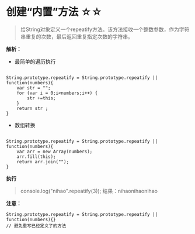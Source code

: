 # 创建“内置”方法  ☆☆

> 给String对象定义一个repeatify方法。该方法接收一个整数参数，作为字符串重复的次数，最后返回重复指定次数的字符串。

**解析：**

- 最简单的遍历执行

```

String.prototype.repeatify = String.prototype.repeatify || function(numbers){
	var str = "";
	for (var i = 0;i<numbers;i++) {
		str +=this;
	}
	return str ;
}

```

- 数组转换

```

String.prototype.repeatify = String.prototype.repeatify || function(numbers){
	var arr = new Array(numbers);
	arr.fill(this);
	return arr.join("");
}

```

**执行**

> console.log("nihao".repeatify(3));
结果：nihaonihaonihao

**注意：**
```
String.prototype.repeatify = String.prototype.repeatify || function(numbers){}
// 避免重写已经定义了的方法
```




